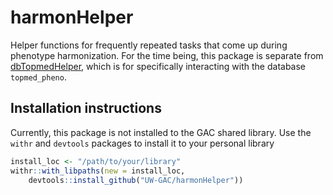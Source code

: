 # harmonHelper

Helper functions for frequently repeated tasks that come up during phenotype harmonization. For the time being, this package is separate from [dbTopmedHelper](https://github.com/UW-GAC/dbTopmedHelper), which is for specifically interacting with the database `topmed_pheno`.

## Installation instructions

Currently, this package is not installed to the GAC shared library. Use the `withr` and `devtools` packages to install it to your personal library

```r
install_loc <- "/path/to/your/library"
withr::with_libpaths(new = install_loc, 
    devtools::install_github("UW-GAC/harmonHelper"))
```
